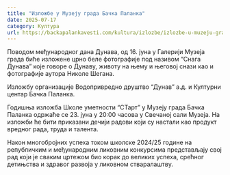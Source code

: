 ```yaml
---
title: "Изложбе у Музеју града Бачка Паланка"
date: 2025-07-17
category: Култура
url: https://backapalankavesti.com/kultura/izlozbe/izlozbe-u-muzeju-grada-backa-palanka/
---
```


Поводом међународног дана Дунава, од 16. јуна у Галерији Музеја града биће изложене црно беле фотографије под називом “Снага Дунава” које говоре о Дунаву, животу на њему и његовој снази као и фотографије аутора Николе Шегана.

Изложбу организације Водопривредно друштво “Дунав” а.д. и Културни центар Бачка Паланка.

Годишња изложба Школе уметности “СТарт” у Музеју града Бачка Паланка одржаће се 23. јуна у 20:00 часова у Свечаној сали Музеја. На изложби ће бити приказани дечији радови који су настали као продукт вредног рада, труда и талента.

Након многобројних успеха током школске 2024/25 године на републичким и међународним ликовним конкурсима представљају свој рад који је сваким цртежом био корак до великих успеха, срећног детињства и здравог развоја у ликовном стваралаштву.

